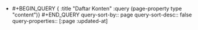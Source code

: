 - #+BEGIN_QUERY
  {
  :title "Daftar Konten"
  :query (page-property type "content")}
  #+END_QUERY
  query-sort-by:: page
  query-sort-desc:: false
  query-properties:: [:page :updated-at]
